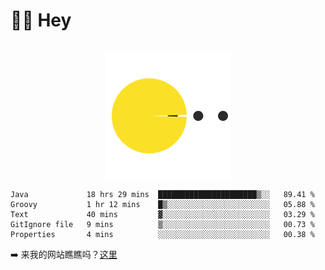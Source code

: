 
# 👋🏻 Hey
<div align="center">
	<br>
	<img src="https://raw.githubusercontent.com/Aniket965/Aniket965/master/pacman.svg?sanitize=true" width="200" height="200">
	<br>
</div>

<!--START_SECTION:waka-->
```text
Java             18 hrs 29 mins  ██████████████████████▒░░   89.41 % 
Groovy           1 hr 12 mins    █▒░░░░░░░░░░░░░░░░░░░░░░░   05.88 % 
Text             40 mins         ▓░░░░░░░░░░░░░░░░░░░░░░░░   03.29 % 
GitIgnore file   9 mins          ▒░░░░░░░░░░░░░░░░░░░░░░░░   00.73 % 
Properties       4 mins          ░░░░░░░░░░░░░░░░░░░░░░░░░   00.38 % 
```
<!--END_SECTION:waka-->

 ➡️  来我的网站瞧瞧吗？[这里](https://www.shaolongfei.com)
